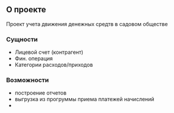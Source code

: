 ## О проекте

Проект учета движения денежных средтв в садовом обществе

### Сущности

* Лицевой счет (контрагент)
* Фин. операция
* Категории расходов/приходов

### Возможности

* построение отчетов
* выгрузка из прогруммы приема платежей начислений
* 

